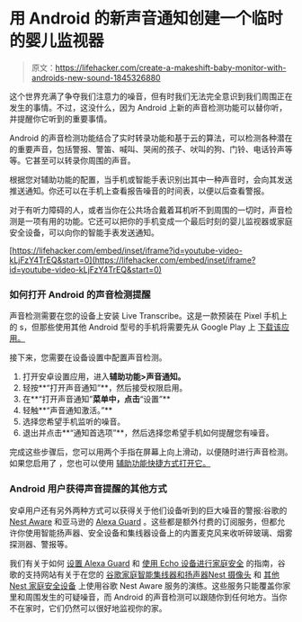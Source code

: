 # 用 Android 的新声音通知创建一个临时的婴儿监视器

> 原文：<https://lifehacker.com/create-a-makeshift-baby-monitor-with-androids-new-sound-1845326880>

这个世界充满了争夺我们注意力的噪音，但有时我们无法完全意识到我们周围正在发生的事情。不过，这没什么，因为 Android 上新的声音检测功能可以替你听，并提醒你它听到的重要事情。



Android 的声音检测功能结合了实时转录功能和基于云的算法，可以检测各种潜在的重要声音，包括警报、警笛、喊叫、哭闹的孩子、吠叫的狗、门铃、电话铃声等等。它甚至可以转录你周围的声音。

根据您对辅助功能的配置，当手机或智能手表识别出其中一种声音时，会向其发送推送通知。你还可以在手机上查看报告噪音的时间表，以便以后查看警报。

对于有听力障碍的人，或者当你在公共场合戴着耳机听不到周围的一切时，声音检测是一项有用的功能。它还可以把你的手机变成一个最后时刻的婴儿监视器或家庭安全设备，可以向你的智能手表发送通知。

 [https://lifehacker.com/embed/inset/iframe?id=youtube-video-kLjFzY4TrEQ&start=0](https://lifehacker.com/embed/inset/iframe?id=youtube-video-kLjFzY4TrEQ&start=0) 

### 如何打开 Android 的声音检测提醒

声音检测需要在您的设备上安装 Live Transcribe。这是一款预装在 Pixel 手机上的 s，但那些使用其他 Android 型号的手机将需要先从 Google Play 上 [下载该应用。](https://play.google.com/store/apps/details?id=com.google.audio.hearing.visualization.accessibility.scribe)

接下来，您需要在设备设置中配置声音检测。

1.  打开安卓设置应用，进入**辅助功能>声音通知。**
2.  轻按**“打开声音通知”**，然后接受权限启用。
3.  在**“打开声音通知”**菜单中，点击**“设置”**
4.  轻触**“声音通知激活。”**
5.  选择您希望手机监听的噪音。
6.  退出并点击**“通知首选项”**，然后选择您希望手机如何提醒您有噪音。

完成这些步骤后，您可以用两个手指在屏幕上向上滑动，以便随时进行声音检测。如果您启用了 ，您也可以使用 [辅助功能快捷方式打开它。](https://support.google.com/accessibility/android/answer/7650693)

### Android 用户获得声音提醒的其他方式

安卓用户还有另外两种方式可以获得关于他们设备听到的巨大噪音的警报:谷歌的 [Nest Aware](https://store.google.com/us/product/nest_aware) 和亚马逊的 [Alexa Guard](https://support.ring.com/hc/en-us/articles/360028205592-Using-Alexa-Guard-with-Alarm-to-Detect-Broken-Glass-Smoke-and-Carbon-Monoxide) 。这些都是额外付费的订阅服务，但都允许你使用智能扬声器、安全设备和集线器设备上的内置麦克风来收听碎玻璃、烟雾探测器、警报等。

我们有关于如何 [设置 Alexa Guard](https://lifehacker.com/bolster-your-home-security-with-this-new-alexa-feature-1834750032) 和 [使用 Echo 设备进行家庭安全](https://lifehacker.com/how-to-use-amazon-echo-as-your-home-security-system-1828331024) 的指南，谷歌的支持网站有关于在您的 [谷歌家庭智能集线器和扬声器](https://support.google.com/googlenest/answer/9681286)[Nest 摄像头](https://support.google.com/googlenest/answer/9250426) 和 [其他 Nest 家庭安全设备](https://support.google.com/googlenest/answer/9433476?co=GENIE.Platform%3DAndroid&hl=en) 上使用谷歌 Nest Aware 服务的演练。这些服务只能覆盖你家里和周围发生的可疑噪音，而 Android 的声音检测可以跟随你到任何地方。当你不在家时，它们仍然可以很好地监视你的家。
